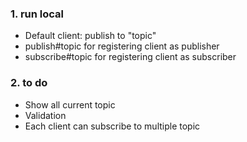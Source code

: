 ### 1. run local
- Default client: publish to "topic"
- publish#topic for registering client as publisher
- subscribe#topic for registering client as subscriber

### 2. to do
- Show all current topic
- Validation
- Each client can subscribe to multiple topic

